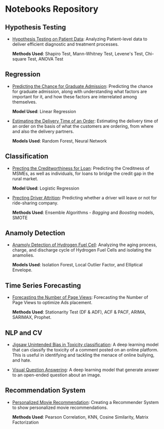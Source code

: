 # Notebooks Repository

## Hypothesis Testing
- [Hypothesis Testing on Patient Data](https://github.com/arya46/ML-DL-Projects/tree/master/Hypothesis%20Testing%20on%20Patient%20Data): Analyzing Patient-level data to deliver efficient diagnostic and treatment processes.

    **Methods Used**: Shapiro Test, Mann-Whitney Test, Levene's Test, Chi-square Test, ANOVA Test

## Regression
* [Predicting the Chance for Graduate Admission](https://github.com/arya46/ML-DL-Projects/tree/master/Predicting%20the%20Chance%20for%20Graduate%20Admission): Predicting the chance for graduate admission, along with understanding what factors are important for it, and how these factors are interrelated among themselves. 

    **Model Used**: Linear Regression

* [Estimating the Delivery Time of an Order](https://github.com/arya46/ML-DL-Projects/tree/master/Estimating%20the%20Delivery%20Time%20of%20an%20Order): Estimating the delivery time of an order on the basis of what the customers are ordering, from where and also the delivery partners.

    **Models Used**: Random Forest, Neural Network

## Classification
* [Precting the Creditworthiness for Loan](https://github.com/arya46/ML-DL-Projects/tree/master/Predicting%20the%20Creditworthiness%20for%20Loan): Predicting the Creditness of MSMEs, as well as individuals, for loans to bridge the credit gap in the rural market.

    **Model Used**: Logistic Regression

* [Precting Driver Attrition](https://github.com/arya46/ML-DL-Projects/tree/master/Predicting%20Driver%20Attrition): Predicting whether a driver will leave or not for ride-sharing company.

    **Methods Used**: Ensemble Algorithms - *Bagging* and *Boosting* models, SMOTE

## Anamoly Detection
* [Anamoly Detection of Hydrogen Fuel Cell](https://github.com/arya46/ML-DL-Projects/tree/master/Anamoly%20Detection%20of%20Hydrogen%20Fuel%20Cell): Analyzing the aging process, charge, and discharge cycle of Hydrogen Fuel Cells and isolating the anamolies.

    **Models Used**: Isolation Forest, Local Outlier Factor, and Elliptical Envelope.

## Time Series Forecasting
* [Forecasting the Number of Page Views](https://github.com/arya46/ML-DL-Projects/tree/master/Forecasting%20the%20Number%20of%20Page%20Views): Forecasting the Number of Page Views to optimize Ads placement.

    **Methods Used**: Stationarity Test (DF & ADF), ACF & PACF, ARIMA, SARIMAX, Prophet.

## NLP and CV
* [Jigsaw Unintended Bias in Toxicity classification](https://github.com/arya46/ML-DL-Projects/tree/master/Jigsaw%20Unintended%20Bias%20in%20Toxicity%20Classification): A deep learning model that can classify the toxicity of a comment posted on an online platform. This is useful in identifying and tackling the menace of online bullying, and hate.

* [Visual Question Answering](https://github.com/arya46/ML-DL-Projects/tree/master/Visual%20Question%20Answering): A deep learning model that generate answer to an open-ended question about an image.

## Recommendation System

* [Personalized Movie Recommendation](https://github.com/arya46/ML-DL-Projects/tree/master/Personalized%20Movie%20Recommendation): Creating a Recommender System to show personalized movie recommendations.

    **Methods Used**: Pearson Correlation, KNN, Cosine Similarity, Matrix Factorization